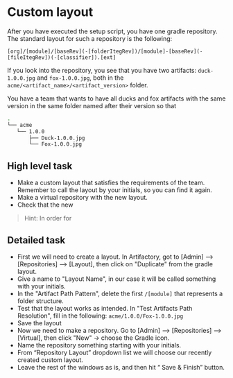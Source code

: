 # Custom layout

After you have executed the setup script, you have one gradle repository.
The standard layout for such a repository is the following:

```
[org]/[module]/[baseRev](-[folderItegRev])/[module]-[baseRev](-[fileItegRev])(-[classifier]).[ext]
```

If you look into the repository, you see that you have two artifacts: `duck-1.0.0.jpg` and `fox-1.0.0.jpg`, both in the `acme/<artifact_name>/<artifact_version>` folder.

You have a team that wants to have all ducks and fox artifacts with the same version in the same folder named after their version so that

```bash
.
└── acme
   └── 1.0.0
       ├── Duck-1.0.0.jpg
       └── Fox-1.0.0.jpg

```

## High level task

* Make a custom layout that satisfies the requirements of the team. Remember to call the layout by your initials, so you can find it again.
* Make a virtual repository with the new layout.
* Check that the new

> Hint: In order for


## Detailed task

* First we will need to create a layout. In Artifactory, got to [Admin] —> [Repositories] —> [Layout], then click on "Duplicate" from the gradle layout.
* Give a name to "Layout Name", in our case it will be called something with your initials.
* In the "Artifact Path Pattern", delete the first `/[module]` that represents a folder structure.
* Test that the layout works as intended. In "Test Artifacts Path Resolution", fill in the following: `acme/1.0.0/Fox-1.0.0.jpg`
* Save the layout
* Now we need to make a repository. Go to [Admin] —> [Repositories] —> [Virtual], then click "New" -> choose the Gradle icon.
* Name the repository something starting with your initials.
* From “Repository Layout” dropdown list we will choose our recently created custom layout.
* Leave the rest of the windows as is, and then hit “ Save & Finish” button.
